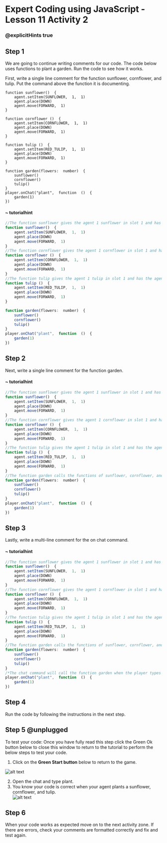 # Expert Coding using JavaScript - Lesson 11 Activity 2
### @explicitHints true

## Step 1

We are going to continue writing comments for our code.  The code below uses functions to plant a garden.  Run the code to see how it works. 

First, write a single line comment for the function sunflower, cornflower, and tulip. Put the command above the function it is documenting. 

```template
function sunflower()  {
	agent.setItem(SUNFLOWER,  1,  1)
	agent.place(DOWN)	
	agent.move(FORWARD,  1)
}

function cornflower ()  {
	agent.setItem(CORNFLOWER,  1,  1)
	agent.place(DOWN)
	agent.move(FORWARD,  1)
}

function tulip ()  {
	agent.setItem(RED_TULIP,  1,  1)
	agent.place(DOWN)
	agent.move(FORWARD,  1)
}

function garden(flowers:  number)  {
	sunflower()
	cornflower()
	tulip()
}
player.onChat("plant",  function  ()  {
	garden(1)
})
```

#### ~ tutorialhint

```javascript
//The function sunflower gives the agent 1 sunflower in slot 1 and has the agent place it down and then move forward by 1. 
function sunflower()  {
	agent.setItem(SUNFLOWER,  1,  1)
	agent.place(DOWN)	
	agent.move(FORWARD,  1)
}
//The function cornflower gives the agent 1 cornflower in slot 1 and has the agent place it down and then move forward by 1. 
function cornflower ()  {
	agent.setItem(CORNFLOWER,  1,  1)
	agent.place(DOWN)
	agent.move(FORWARD,  1)
}
//The function tulip gives the agent 1 tulip in slot 1 and has the agent place it down and then move forward by 1. 
function tulip ()  {
	agent.setItem(RED_TULIP,  1,  1)
	agent.place(DOWN)
	agent.move(FORWARD,  1)
}

function garden(flowers:  number)  {
	sunflower()
	cornflower()
	tulip()
}
player.onChat("plant",  function  ()  {
	garden(1)
})
```

## Step 2

Next, write a single line comment for the function garden. 

#### ~ tutorialhint

```javascript
//The function sunflower gives the agent 1 sunflower in slot 1 and has the agent place it down and then move forward by 1. 
function sunflower()  {
	agent.setItem(SUNFLOWER,  1,  1)
	agent.place(DOWN)	
	agent.move(FORWARD,  1)
}
//The function cornflower gives the agent 1 cornflower in slot 1 and has the agent place it down and then move forward by 1. 
function cornflower ()  {
	agent.setItem(CORNFLOWER,  1,  1)
	agent.place(DOWN)
	agent.move(FORWARD,  1)
}
//The function tulip gives the agent 1 tulip in slot 1 and has the agent place it down and then move forward by 1. 
function tulip ()  {
	agent.setItem(RED_TULIP,  1,  1)
	agent.place(DOWN)
	agent.move(FORWARD,  1)
}
//The function garden calls the functions of sunflower, cornflower, and tulip. 
function garden(flowers:  number)  {
	sunflower()
	cornflower()
	tulip()
}
player.onChat("plant",  function  ()  {
	garden(1)
})
```

## Step 3

Lastly, write a multi-line comment for the on chat command.  

#### ~ tutorialhint

```javascript
//The function sunflower gives the agent 1 sunflower in slot 1 and has the agent place it down and then move forward by 1. 
function sunflower()  {
	agent.setItem(SUNFLOWER,  1,  1)
	agent.place(DOWN)	
	agent.move(FORWARD,  1)
}
//The function cornflower gives the agent 1 cornflower in slot 1 and has the agent place it down and then move forward by 1. 
function cornflower ()  {
	agent.setItem(CORNFLOWER,  1,  1)
	agent.place(DOWN)
	agent.move(FORWARD,  1)
}
//The function tulip gives the agent 1 tulip in slot 1 and has the agent place it down and then move forward by 1. 
function tulip ()  {
	agent.setItem(RED_TULIP,  1,  1)
	agent.place(DOWN)
	agent.move(FORWARD,  1)
}
//The function garden calls the functions of sunflower, cornflower, and tulip. 
function garden(flowers:  number)  {
	sunflower()
	cornflower()
	tulip()
}
/*The chat command will call the function garden when the player types plant in the chat.  When the function garden is called, it calls the functions sunflower, cornflower, and tulip and has the agent plant all 3 flowers. */
player.onChat("plant",  function  ()  {
	garden(1)
})
```

## Step 4

Run the code by following the instructions in the next step.

## Step 5 @unplugged

To test your code:
Once you have fully read this step click the Green Ok button below to close this window to return to the tutorial to perform the below steps to test your code.

1. Click on the **Green Start button** below to return to the game.

  

![alt text](https://expertjs.codingcredentials.com/Lesson1/1.1/1.JPG?raw=true  "Start")

2. Open the chat and type plant.  
3. You know your code is correct when your agent plants a sunflower, cornflower, and tulip.  
![alt text](https://expertjs.codingcredentials.com/Lesson11/11.1/11.1.1.png?raw=true  "code")

## Step 6

When your code works as expected move on to the next activity zone. 
If there are errors, check your comments are formatted correctly and fix and test again.